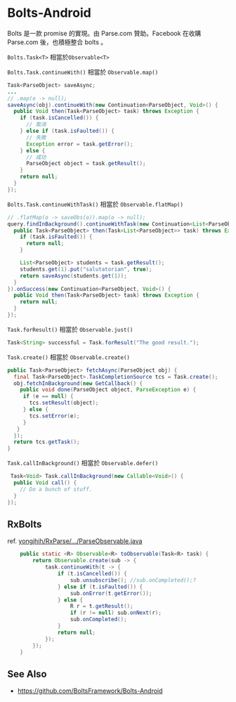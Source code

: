 # Bolts-Android

Bolts 是一款 promise 的實現。由 Parse.com 贊助。Facebook 在收購 Parse.com 後，也積極整合 bolts 。

`Bolts.Task<T>` 相當於`Observable<T>`

`Bolts.Task.continueWith()` 相當於 `Observable.map()`

```java
Task<ParseObject> saveAsync;
...
// .map(o -> null);
saveAsync(obj).continueWith(new Continuation<ParseObject, Void>() {
  public Void then(Task<ParseObject> task) throws Exception {
    if (task.isCancelled()) {
      // 取消
    } else if (task.isFaulted()) {
      // 失敗
      Exception error = task.getError();
    } else {
      // 成功
      ParseObject object = task.getResult();
    }
    return null;
  }
});
```

`Bolts.Task.continueWithTask()` 相當於 `Observable.flatMap()`

```java
// .flatMap(o -> saveObs(o)).map(o -> null);
query.findInBackground().continueWithTask(new Continuation<List<ParseObject>, Task<ParseObject>>() {
  public Task<ParseObject> then(Task<List<ParseObject>> task) throws Exception {
    if (task.isFaulted()) {
      return null;
    }

    List<ParseObject> students = task.getResult();
    students.get(1).put("salutatorian", true);
    return saveAsync(students.get(1));
  }
}).onSuccess(new Continuation<ParseObject, Void>() {
  public Void then(Task<ParseObject> task) throws Exception {
    return null;
  }
});
```

`Task.forResult()` 相當於 `Observable.just()`

```java
Task<String> successful = Task.forResult("The good result.");
```

`Task.create()` 相當於 `Observable.create()`

```java
public Task<ParseObject> fetchAsync(ParseObject obj) {
  final Task<ParseObject>.TaskCompletionSource tcs = Task.create();
  obj.fetchInBackground(new GetCallback() {
    public void done(ParseObject object, ParseException e) {
     if (e == null) {
       tcs.setResult(object);
     } else {
       tcs.setError(e);
     }
   }
  });
  return tcs.getTask();
}
```

`Task.callInBackground()` 相當於 `Observable.defer()`

```java
 Task<Void> Task.callInBackground(new Callable<Void>() {
  public Void call() {
    // Do a bunch of stuff.
  }
});
```

## RxBolts

ref. [yongjhih/RxParse/.../ParseObservable.java](https://github.com/yongjhih/RxParse/blob/master/src/main/java/rx/parse/ParseObservable.java)

```java
    public static <R> Observable<R> toObservable(Task<R> task) {
        return Observable.create(sub -> {
            task.continueWith(t -> {
                if (t.isCancelled()) {
                    sub.unsubscribe(); //sub.onCompleted();?
                } else if (t.isFaulted()) {
                    sub.onError(t.getError());
                } else {
                    R r = t.getResult();
                    if (r != null) sub.onNext(r);
                    sub.onCompleted();
                }
                return null;
            });
        });
    }
```

## See Also

* https://github.com/BoltsFramework/Bolts-Android
